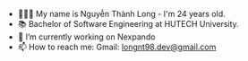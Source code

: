 
<!--
**7on9/7on9** is a ✨ _special_ ✨ repository because its `README.md` (this file) appears on your GitHub profile.

Here are some ideas to get you started:
-->
-  🧑🏻‍💻 My name is Nguyễn Thành Long - I'm 24 years old.
- 📚 Bachelor of Software Engineering at HUTECH University.
- 🔭 I’m currently working on Nexpando
- 📫 How to reach me: Gmail: longnt98.dev@gmail.com

